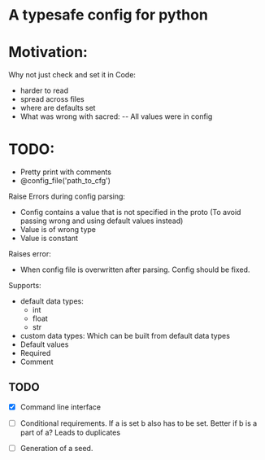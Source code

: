 # A typesafe config for python
# Motivation:
Why not just check and set it in Code:
- harder to read
- spread across files
- where are defaults set
- What was wrong with sacred:
-- All values were in config
# TODO:
- Pretty print with comments
- @config_file('path_to_cfg')


Raise Errors during config parsing:
- Config contains a value that is not specified in the proto (To avoid passing wrong and using default values instead)
- Value is of wrong type
- Value is constant

Raises error:
- When config file is overwritten after parsing. Config should be fixed.

Supports:
- default data types:
    - int
    - float
    - str
- custom data types: Which can be built from default data types
- Default values
- Required
- Comment



## TODO
- [x] Command line interface
- [ ] Conditional requirements. If a is set b also has to be set. Better if b is a part of a? Leads to duplicates
- [ ] Generation of a seed.


